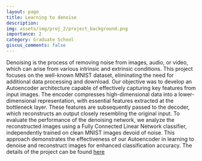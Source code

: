 ```yaml
---
layout: page
title: Learning to denoise
description: 
img: assets/img/proj_2/project_background.png
importance: 2
category: Graduate School
giscus_comments: false
---
```


Denoising is the process of removing noise from images, audio, or video, which can arise from various intrinsic and extrinsic conditions. This project focuses on the well-known MNIST dataset, eliminating the need for additional data processing and download. Our objective was to develop an Autoencoder architecture capable of effectively capturing key features from input images. The encoder compresses high-dimensional data into a lower-dimensional representation, with essential features extracted at the bottleneck layer. These features are subsequently passed to the decoder, which reconstructs an output closely resembling the original input. To evaluate the performance of the denoising network, we analyze the reconstructed images using a Fully Connected Linear Network classifier, independently trained on clean MNIST images devoid of noise. This approach demonstrates the effectiveness of our Autoencoder in learning to denoise and reconstruct images for enhanced classification accuracy. The details of the project can be found [here](https://sites.google.com/uw.edu/cse455finalpjtsdam/home)
